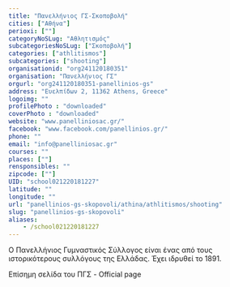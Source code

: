 ```yaml
---
title: "Πανελλήνιος ΓΣ-Σκοποβολή"
cities: ["Αθήνα"]
perioxi: [""]
categoryNoSLug: "Αθλητισμός"
subcategoriesNoSLug: ["Σκοποβολή"]
categories: ["athlitismos"]
subcategories: ["shooting"]
organisationid: "org241120180351"
organisation: "Πανελλήνιος ΓΣ"
orgurl: "org241120180351-panellinios-gs"
address: "Ευελπίδων 2, 11362 Athens, Greece"
logoimg: ""
profilePhoto : "downloaded"
coverPhoto : "downloaded"
website: "www.panelliniosac.gr/"
facebook: "www.facebook.com/panellinios.gr/"
phone: ""
email: "info@panelliniosac.gr"
courses: ""
places: [""]
rensponsibles: ""
zipcode: [""]
UID: "school021220181227"
latitude: ""
longitude: ""
url: "panellinios-gs-skopovoli/athina/athlitismos/shooting"
slug: "panellinios-gs-skopovoli"
aliases:
    - /school021220181227
---
```



Ο Πανελλήνιος Γυμναστικός Σύλλογος είναι ένας από τους ιστορικότερους συλλόγους της Ελλάδας. Έχει ιδρυθεί το 1891.

Επίσημη σελίδα του ΠΓΣ - Official page